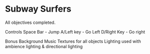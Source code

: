 # Subway Surfers

All objectives completed.

Controls
Space Bar - Jump
A/Left key - Go Left
D/Right Key - Go right

Bonus
Background Music
Textures for all objects
Lighting used with ambience lighting & directional lighting
